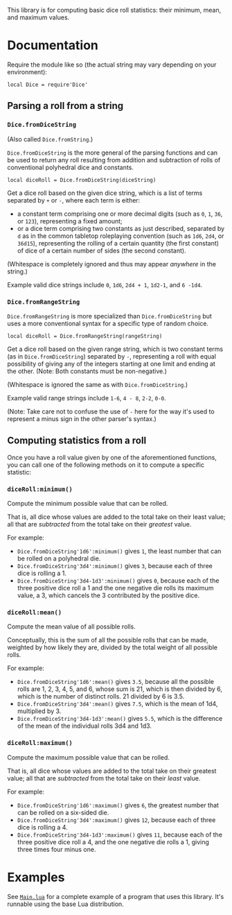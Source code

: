 This library is for computing basic dice roll statistics: their minimum, mean,
and maximum values.

# Documentation

Require the module like so (the actual string may vary depending on your
environment):

    local Dice = require'Dice'

## Parsing a roll from a string

### `Dice.fromDiceString`

(Also called `Dice.fromString`.)

`Dice.fromDiceString` is the more general of the parsing functions and can be
used to return any roll resulting from addition and subtraction of rolls of
conventional polyhedral dice and constants.

    local diceRoll = Dice.fromDiceString(diceString)

Get a dice roll based on the given dice string, which is a list of terms
separated by `+` or `-`, where each term is either:

- a constant term comprising one or more decimal digits (such as `0`, `1`,
`36`, or `123`), representing a fixed amount;
- or a dice term comprising two constants as just described, separated by `d`
as in the common tabletop roleplaying convention (such as `1d6`, `2d4`, or
`36d15`), representing the rolling of a certain quantity (the first constant)
of dice of a certain number of sides (the second constant).

(Whitespace is completely ignored and thus may appear *anywhere* in the string.)

Example valid dice strings include `0`, `1d6`, `2d4 + 1`, `1d2-1`, and `6 -1d4`.

### `Dice.fromRangeString`

`Dice.fromRangeString` is more specialized than `Dice.fromDiceString` but uses
a more conventional syntax for a specific type of random choice.

    local diceRoll = Dice.fromRangeString(rangeString)

Get a dice roll based on the given range string, which is two constant terms
(as in `Dice.fromDiceString`) separated by `-`, representing a roll with equal
possibility of giving any of the integers starting at one limit and ending at
the other. (Note: Both constants must be non-negative.)

(Whitespace is ignored the same as with `Dice.fromDiceString`.)

Example valid range strings include `1-6`, `4 - 8`, `2-2`, `0-0`.

(Note: Take care not to confuse the use of `-` here for the way it's used to
represent a minus sign in the other parser's syntax.)

## Computing statistics from a roll

Once you have a roll value given by one of the aforementioned functions, you
can call one of the following methods on it to compute a specific statistic:

### `diceRoll:minimum()`

Compute the minimum possible value that can be rolled.

That is, all dice whose values are added to the total take on their least
value; all that are *subtracted* from the total take on their *greatest* value.

For example:

- `Dice.fromDiceString'1d6':minimum()` gives `1`, the least number that can be
rolled on a polyhedral die.
- `Dice.fromDiceString'3d4':minimum()` gives `3`, because each of three dice is
rolling a 1.
- `Dice.fromDiceString'3d4-1d3':minimum()` gives `0`, because each of the three
positive dice roll a 1 and the one negative die rolls its maximum value, a 3,
which cancels the 3 contributed by the positive dice.

### `diceRoll:mean()`

Compute the mean value of all possible rolls.

Conceptually, this is the sum of all the possible rolls that can be made,
weighted by how likely they are, divided by the total weight of all possible
rolls.

For example:

- `Dice.fromDiceString'1d6':mean()` gives `3.5`, because all the possible rolls
are 1, 2, 3, 4, 5, and 6, whose sum is 21, which is then divided by 6, which is
the number of distinct rolls. 21 divided by 6 is 3.5.
- `Dice.fromDiceString'3d4':mean()` gives `7.5`, which is the mean of 1d4,
multiplied by 3.
- `Dice.fromDiceString'3d4-1d3':mean()` gives `5.5`, which is the difference of
the mean of the individual rolls 3d4 and 1d3.

### `diceRoll:maximum()`

Compute the maximum possible value that can be rolled.

That is, all dice whose values are added to the total take on their greatest
value; all that are *subtracted* from the total take on their *least* value.

For example:

- `Dice.fromDiceString'1d6':maximum()` gives `6`, the greatest number that can
be rolled on a six-sided die.
- `Dice.fromDiceString'3d4':maximum()` gives `12`, because each of three dice
is rolling a 4.
- `Dice.fromDiceString'3d4-1d3':maximum()` gives `11`, because each of the
three positive dice roll a 4, and the one negative die rolls a 1, giving three
times four minus one.

# Examples

See [`Main.lua`](Main.lua) for a complete example of a program that uses this
library. It's runnable using the base Lua distribution.
